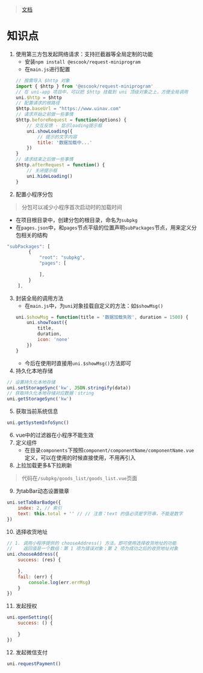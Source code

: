 
> [文档](https://applet-base-api-t.itheima.net/docs-uni-shop/index.htm)
# 知识点
1. 使用第三方包发起网络请求：支持拦截器等全局定制的功能
	* 安装`npm install @escook/request-miniprogram`
	* 在`main.js`进行配置
	```js
	// 按需导入 $http 对象
	import { $http } from '@escook/request-miniprogram'
	// 在 uni-app 项目中，可以把 $http 挂载到 uni 顶级对象之上，方便全局调用
	uni.$http = $http
	// 配置请求的根路径
	$http.baseUrl = "https://www.uinav.com"
	// 请求开始之前做一些事情
	$http.beforeRequest = function(options) {
		// 交互反馈 - 显示loading提示框
		uni.showLoading({
			// 提示的文字内容
			title: '数据加载中...'
		})
	}
	// 请求结束之后做一些事情
	$http.afterRequest = function() {
		// 关闭提示框
		uni.hideLoading()
	}
	```
2. 配置小程序分包
> 分包可以减少小程序首次启动时的加载时间

* 在项目根目录中，创建分包的根目录，命名为`subpkg`
* 在`pages.json`中，和`pages`节点平级的位置声明`subPackages`节点，用来定义分包相关的结构
```js
"subPackages": [
		{
			"root": "subpkg",
			"pages": [
				
			],
		}
	],
```
3. 封装全局的调用方法
	* 在`main.js`中，为`uni`对象挂载自定义的方法：如`$showMsg()`
	```js
	uni.$showMsg = function(title = '数据加载失败', duration = 1500) {
		uni.showToast({
			title,
			duration,
			icon: 'none'
		})
	}
	```
	* 今后在使用时直接用`uni.$showMsg()`方法即可
4. 持久化本地存储
```js
// 设置持久化本地存储
uni.setStorageSync('kw', JSON.stringify(data))
// 获取持久化本地存储对应数据：string
uni.getStorageSync('kw')
```
5. 获取当前系统信息
```js
uni.getSystemInfoSync()
```
6. vue中的过滤器在小程序不能生效
7. 定义组件
	* 在目录`components`下按照`component/componentName/componentName.vue`定义，可以在使用的时候直接使用，不用再引入
8. 上拉加载更多&下拉刷新

> 代码在`/subpkg/goods_list/goods_list.vue`页面

9. 为tabBar动态设置徽章
```js
uni.setTabBarBadge({
	index: 2, // 索引
	text: this.total + '' // // 注意：text 的值必须是字符串，不能是数字
})
```
10. 选择收货地址
```js
// 1. 调用小程序提供的 chooseAddress() 方法，即可使用选择收货地址的功能
//    返回值是一个数组：第 1 项为错误对象；第 2 项为成功之后的收货地址对象
uni.chooseAddress({
	success: (res) {
		
	},
	fail: (err) {
		console.log(err.errMsg)
	}
})
```
11. 发起授权
```js
uni.openSetting({
	success: () {
		
	}
})
```
12. 发起微信支付
```js
uni.requestPayment() 
```